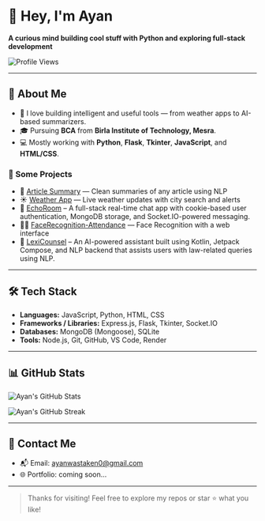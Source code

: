 # 👋 Hey, I'm Ayan

**A curious mind building cool stuff with Python and exploring full-stack development**

![Profile Views](https://komarev.com/ghpvc/?username=ayannotfound&style=flat-square)

---

## 🚀 About Me

- 🧠 I love building intelligent and useful tools — from weather apps to AI-based summarizers.
- 🎓 Pursuing **BCA** from **Birla Institute of Technology, Mesra**.
- 💻 Mostly working with **Python**, **Flask**, **Tkinter**, **JavaScript**, and **HTML/CSS**.

### 🧪 Some Projects

- 🔎 [Article Summary](https://github.com/ayannotfound/Article-Summary) — Clean summaries of any article using NLP 
- ☀️ [Weather App](https://github.com/ayannotfound/Weather) — Live weather updates with city search and alerts
- 💬 [EchoRoom](https://github.com/ayannotfound/EchoRoom) – A full-stack real-time chat app with cookie-based user authentication, MongoDB storage, and Socket.IO-powered messaging.
- 🧑‍💻 [FaceRecognition-Attendance](https://github.com/ayannotfound/FaceRecognition-Attendance) — Face Recognition with a web interface
- 🧠 [LexiCounsel](https://github.com/ayannotfound/LexiCounsel) – An AI-powered assistant built using Kotlin, Jetpack Compose, and NLP backend that assists users with law-related queries using NLP.

---

## 🛠 Tech Stack

- **Languages:** JavaScript, Python, HTML, CSS  
- **Frameworks / Libraries:** Express.js, Flask, Tkinter, Socket.IO  
- **Databases:** MongoDB (Mongoose), SQLite  
- **Tools:** Node.js, Git, GitHub, VS Code, Render  

---

## 📊 GitHub Stats

![Ayan's GitHub Stats](https://github-readme-stats.vercel.app/api?username=ayannotfound&show_icons=true&theme=tokyonight)

![Ayan's GitHub Streak](https://github-readme-streak-stats-eight.vercel.app/?user=ayannotfound&theme=tokyonight)

---

## 🔗 Contact Me

- 📬 Email: ayanwastaken0@gmail.com  
- 🌐 Portfolio: coming soon...

---

> Thanks for visiting! Feel free to explore my repos or star ⭐ what you like!
